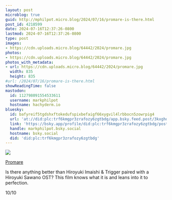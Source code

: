 ```yaml
---
layout: post
microblog: true
guid: http://mphilpot.micro.blog/2024/07/16/promare-is-there.html
post_id: 4218599
date: 2024-07-16T12:37:26-0800
lastmod: 2024-07-16T12:37:26-0800
type: post
images:
- https://cdn.uploads.micro.blog/64442/2024/promare.jpg
photos:
- https://cdn.uploads.micro.blog/64442/2024/promare.jpg
photos_with_metadata:
- url: https://cdn.uploads.micro.blog/64442/2024/promare.jpg
  width: 835
  height: 835
#url: /2024/07/16/promare-is-there.html
showReadingTime: false
mastodon:
  id: 112798091554533611
  username: markphilpot
  hostname: hachyderm.io
bluesky:
  id: bafyreif5tgdshxftokedufspixbefaigf66xygvil4lrbbocn5zowrpig4
  url: 'at://did:plc:trf6kmgpr3zrafozy6zgtbdg/app.bsky.feed.post/3kxghdfsx5j2k'
  link: 'https://bsky.app/profile/did:plc:trf6kmgpr3zrafozy6zgtbdg/post/3kxghdfsx5j2k'
  handle: markphilpot.bsky.social
  hostname: bsky.social
  did: 'did:plc:trf6kmgpr3zrafozy6zgtbdg'
---
```

![](https://micro.markphilpot.com/uploads/2024/promare.jpg)

[Promare](https://anilist.co/anime/99425/Promare/)

Is there anything better than Hiroyuki Imaishi & Trigger paired with a Hiroyuki Sawano OST? This film knows what it is and leans into it to perfection. 

10/10

